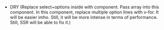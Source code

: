 * DRY (Replace select+options inside with component. Pass array into this component. In this component, replace multiple option lines with v-for. It will be easier imho. Still, it will be more intense in terms of performance. Still, SSR will be able to fix it.)